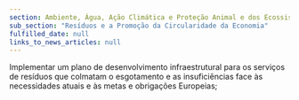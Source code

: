 ```yaml
---
section: Ambiente, Água, Ação Climática e Proteção Animal e dos Ecossistemas
sub_section: "Resíduos e a Promoção da Circularidade da Economia"
fulfilled_date: null
links_to_news_articles: null
---
```


Implementar um plano de desenvolvimento infraestrutural para os serviços de resíduos que colmatam o esgotamento e as insuficiências face às necessidades atuais e às metas e obrigações Europeias;